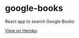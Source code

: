 # google-books
React app to search Google Books

[View on Heroku](https://safe-peak-93988.herokuapp.com/)

